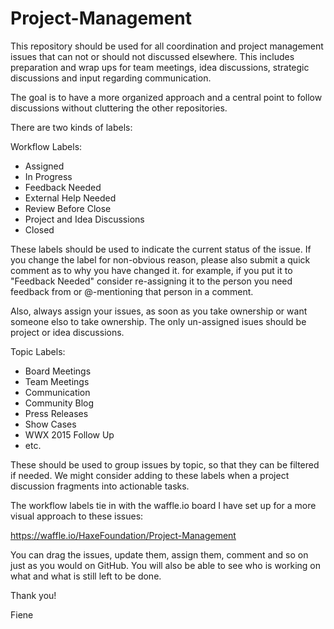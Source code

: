 # Project-Management

This repository should be used for all coordination and project management issues that can not or should not discussed elsewhere. This includes preparation and wrap ups for team meetings, idea discussions, strategic discussions and input regarding communication.

The goal is to have a more organized approach and a central point to follow discussions without cluttering the other repositories.

There are two kinds of labels:

Workflow Labels:

* Assigned
* In Progress
* Feedback Needed
* External Help Needed
* Review Before Close
* Project and Idea Discussions
* Closed

These labels should be used to indicate the current status of the issue. If you change the label for non-obvious reason, please also submit a quick comment as to why you have changed it. for example, if you put it to "Feedback Needed" consider re-assigning it to the person you need feedback from or @-mentioning that person in a comment.

Also, always assign your issues, as soon as you take ownership or want someone elso to take ownership. The only un-assigned isues should be project or idea discussions.

Topic Labels:

* Board Meetings
* Team Meetings
* Communication
* Community Blog
* Press Releases
* Show Cases
* WWX 2015 Follow Up
* etc.

These should be used to group issues by topic, so that they can be filtered if needed. We might consider adding to these labels when a project discussion fragments into actionable tasks.

The workflow labels tie in with the waffle.io board I have set up for a more visual approach to these issues:

https://waffle.io/HaxeFoundation/Project-Management

You can drag the issues, update them, assign them, comment and so on just as you would on GitHub. You will also be able to see who is working on what and what is still left to be done.

Thank you!

Fiene



